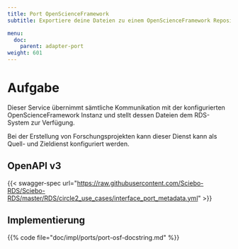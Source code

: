 ```yaml
---
title: Port OpenScienceFramework
subtitle: Exportiere deine Dateien zu einem OpenScienceFramework Repositorium.

menu:
  doc:
    parent: adapter-port
weight: 601
---
```


# Aufgabe

Dieser Service übernimmt sämtliche Kommunikation mit der konfigurierten OpenScienceFramework Instanz und stellt dessen Dateien dem RDS-System zur Verfügung.

Bei der Erstellung von Forschungsprojekten kann dieser Dienst kann als Quell- und Zieldienst konfiguriert werden.

## OpenAPI v3

{{< swagger-spec url="https://raw.githubusercontent.com/Sciebo-RDS/Sciebo-RDS/master/RDS/circle2_use_cases/interface_port_metadata.yml"  >}}

## Implementierung

{{% code file="doc/impl/ports/port-osf-docstring.md" %}}
